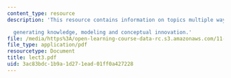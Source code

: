 ```yaml
---
content_type: resource
description: 'This resource contains information on topics multiple ways of

  generating knowledge, modeling and conceptual innovation.'
file: /media/https%3A/open-learning-course-data-rc.s3.amazonaws.com/11-965-reflective-practice-an-approach-for-expanding-your-learning-frontiers-january-iap-2007/3ac83bdc1b9a1d271ead01ff0a427228_lect3.pdf
file_type: application/pdf
resourcetype: Document
title: lect3.pdf
uid: 3ac83bdc-1b9a-1d27-1ead-01ff0a427228
---
```

